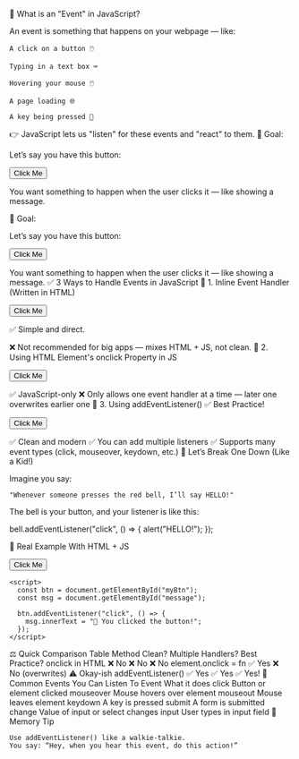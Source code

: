 🧠 What is an "Event" in JavaScript?

An event is something that happens on your webpage — like:

    A click on a button 🖱️

    Typing in a text box ⌨️

    Hovering your mouse 🖱️

    A page loading 🌐

    A key being pressed 🎹

👉 JavaScript lets us "listen" for these events and "react" to them.
🎯 Goal:

Let’s say you have this button:

<button id="myBtn">Click Me</button>

You want something to happen when the user clicks it — like showing a message.

🎯 Goal:

Let’s say you have this button:

<button id="myBtn">Click Me</button>

You want something to happen when the user clicks it — like showing a message.
✅ 3 Ways to Handle Events in JavaScript
🚀 1. Inline Event Handler (Written in HTML)

<button onclick="alert('You clicked me!')">Click Me</button>

✅ Simple and direct.

❌ Not recommended for big apps — mixes HTML + JS, not clean.
🚀 2. Using HTML Element's onclick Property in JS

<button id="myBtn">Click Me</button>

<script>
  const btn = document.getElementById("myBtn");
  btn.onclick = function () {
    alert("Clicked using JS property!");
  };
</script>

✅ JavaScript-only
❌ Only allows one event handler at a time — later one overwrites earlier one
🚀 3. Using addEventListener() ✅ Best Practice!

<button id="myBtn">Click Me</button>

<script>
  const btn = document.getElementById("myBtn");
  btn.addEventListener("click", function () {
    alert("Clicked using addEventListener!");
  });
</script>

✅ Clean and modern
✅ You can add multiple listeners
✅ Supports many event types (click, mouseover, keydown, etc.)
🧪 Let’s Break One Down (Like a Kid!)

Imagine you say:

    "Whenever someone presses the red bell, I’ll say HELLO!"

The bell is your button, and your listener is like this:

bell.addEventListener("click", () => {
  alert("HELLO!");
});

🎨 Real Example With HTML + JS

<!DOCTYPE html>
<html>
  <head>
    <title>Events Demo</title>
  </head>
  <body>
    <button id="myBtn">Click Me</button>
    <p id="message"></p>

    <script>
      const btn = document.getElementById("myBtn");
      const msg = document.getElementById("message");

      btn.addEventListener("click", () => {
        msg.innerText = "🎉 You clicked the button!";
      });
    </script>
  </body>
</html>

⚖️ Quick Comparison Table
Method	Clean?	Multiple Handlers?	Best Practice?
onclick in HTML	❌ No	❌ No	❌ No
element.onclick = fn	✅ Yes	❌ No (overwrites)	⚠️ Okay-ish
addEventListener()	✅ Yes	✅ Yes	✅ Yes!
🔄 Common Events You Can Listen To
Event	What it does
click	Button or element clicked
mouseover	Mouse hovers over element
mouseout	Mouse leaves element
keydown	A key is pressed
submit	A form is submitted
change	Value of input or select changes
input	User types in input field
🧠 Memory Tip

    Use addEventListener() like a walkie-talkie.
    You say: “Hey, when you hear this event, do this action!”